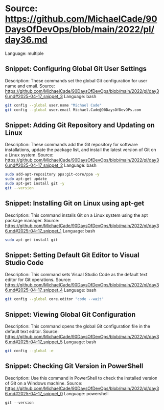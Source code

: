 # Source: https://github.com/MichaelCade/90DaysOfDevOps/blob/main/2022/pl/day36.md
Language: multiple

## Snippet: Configuring Global Git User Settings
Description: These commands set the global Git configuration for user name and email.
Source: https://github.com/MichaelCade/90DaysOfDevOps/blob/main/2022/pl/day36.md#2025-04-17_snippet_3
Language: bash

```bash
git config --global user.name "Michael Cade"
git config --global user.email Michael.Cade@90DaysOfDevOPs.com
```

## Snippet: Adding Git Repository and Updating on Linux
Description: These commands add the Git repository for software installations, update the package list, and install the latest version of Git on a Linux system.
Source: https://github.com/MichaelCade/90DaysOfDevOps/blob/main/2022/pl/day36.md#2025-04-17_snippet_2
Language: bash

```bash
sudo add-apt-repository ppa:git-core/ppa -y
sudo apt-get update
sudo apt-get install git -y
git --version
```

## Snippet: Installing Git on Linux using apt-get
Description: This command installs Git on a Linux system using the apt package manager.
Source: https://github.com/MichaelCade/90DaysOfDevOps/blob/main/2022/pl/day36.md#2025-04-17_snippet_1
Language: bash

```bash
sudo apt-get install git
```

## Snippet: Setting Default Git Editor to Visual Studio Code
Description: This command sets Visual Studio Code as the default text editor for Git operations.
Source: https://github.com/MichaelCade/90DaysOfDevOps/blob/main/2022/pl/day36.md#2025-04-17_snippet_4
Language: bash

```bash
git config --global core.editor "code --wait"
```

## Snippet: Viewing Global Git Configuration
Description: This command opens the global Git configuration file in the default text editor.
Source: https://github.com/MichaelCade/90DaysOfDevOps/blob/main/2022/pl/day36.md#2025-04-17_snippet_5
Language: bash

```bash
git config --global -e
```

## Snippet: Checking Git Version in PowerShell
Description: Use this command in PowerShell to check the installed version of Git on a Windows machine.
Source: https://github.com/MichaelCade/90DaysOfDevOps/blob/main/2022/pl/day36.md#2025-04-17_snippet_0
Language: powershell

```powershell
git --version
```